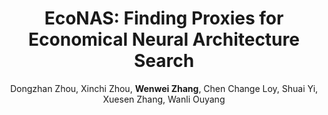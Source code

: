 ---
title: "EcoNAS: Finding Proxies for Economical Neural Architecture Search"
collection: publications
permalink: /publication/EcoNAS
conf: 'IEEE Conference on Computer Vision and Pattern Recognition'
conf_shortname: 'CVPR'
year: 2020
author: Dongzhan Zhou, Xinchi Zhou, <strong>Wenwei Zhang</strong>, Chen Change Loy, Shuai Yi, Xuesen Zhang, Wanli Ouyang
# codeurl: https://github.com/ZwwWayne/mmMOT
paperurl: https://arxiv.org/abs/2001.01233
# projecturl: https://github.com/ZwwWayne/mmMOT
# posterlink: /files/mmMOT_poster_final.pdf
additional: true
# highlight: 'Reduce the search cost of AmoebaNet by 400.'

# venue: 'Journal 1'
# paperurl: 'https://dl.acm.org/citation.cfm?id=3240553'
# citation: 'Your Name, You. (2015). &quot;Paper Title Number 3.&quot; <i>Journal 1</i>. 1(3).'
---